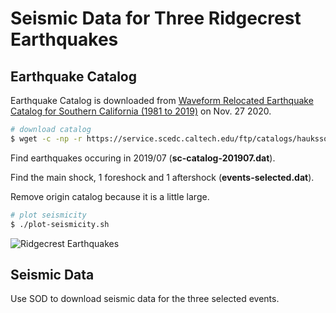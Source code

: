 # Seismic Data for Three Ridgecrest Earthquakes


## Earthquake Catalog

Earthquake Catalog is downloaded from [Waveform Relocated Earthquake Catalog for Southern California (1981 to 2019)](https://scedc.caltech.edu/research-tools/alt-2011-dd-hauksson-yang-shearer.html) on Nov. 27 2020.

```bash
# download catalog
$ wget -c -np -r https://service.scedc.caltech.edu/ftp/catalogs/hauksson/Socal_DD/sc_1981_2019_1d_3d_gc_soda_noqb_v0.gc -O sc-catalog.dat
```

Find earthquakes occuring in 2019/07 (**sc-catalog-201907.dat**).

Find the main shock, 1 foreshock and 1 aftershock (**events-selected.dat**).

Remove origin catalog because it is a little large.

```bash
# plot seismicity
$ ./plot-seismicity.sh
```

![Ridgecrest Earthquakes](Ridgecrest-eqs.png)


## Seismic Data

Use SOD to download seismic data for the three selected events.

